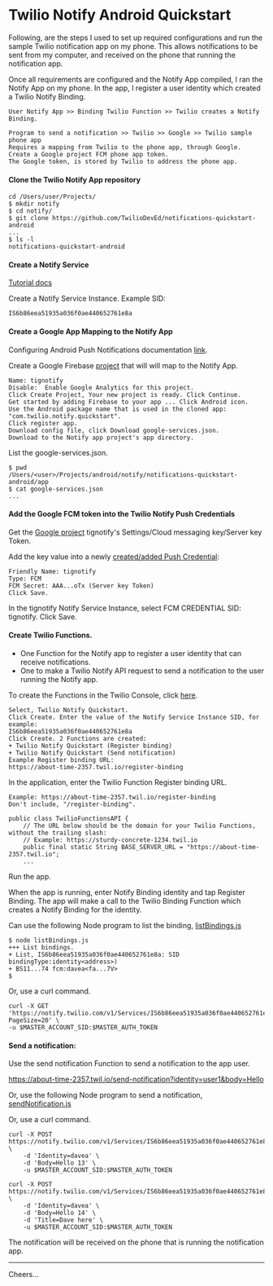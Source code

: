 # Twilio Notify Android Quickstart

Following, are the steps I used to set up required configurations and run the sample Twilio notification app on my phone.
This allows notifications to be sent from my computer, and received on the phone that running the notification app.

Once all requirements are configured and the Notify App compiled,
I ran the Notify App on my phone.
In the app, I register a user identity which created a Twilio Notify Binding.
````
User Notify App >> Binding Twilio Function >> Twilio creates a Notify Binding.

Program to send a notification >> Twilio >> Google >> Twilio sample phone app
Requires a mapping from Twilio to the phone app, through Google.
Create a Google project FCM phone app token.
The Google token, is stored by Twilio to address the phone app.
````
#### Clone the Twilio Notify App repository

````
cd /Users/user/Projects/
$ mkdir notify
$ cd notify/
$ git clone https://github.com/TwilioDevEd/notifications-quickstart-android
...
$ ls -l
notifications-quickstart-android
````

#### Create a Notify Service

[Tutorial docs](https://www.twilio.com/docs/notify/quickstart/android)

Create a Notify Service Instance. Example SID:
````
IS6b86eea51935a036f0ae440652761e8a
````

#### Create a Google App Mapping to the Notify App

Configuring Android Push Notifications
documentation [link](https://www.twilio.com/docs/notify/configure-android-push-notifications).

Create a Google Firebase [project](https://console.firebase.google.com/)
that will will map to the Notify App.
````
Name: tignotify
Disable:  Enable Google Analytics for this project.
Click Create Project, Your new project is ready. Click Continue.
Get started by adding Firebase to your app ... Click Android icon.
Use the Android package name that is used in the cloned app: "com.twilio.notify.quickstart".
Click register app.
Download config file, click Download google-services.json.
Download to the Notify app project's app directory.
````

List the google-services.json.
````
$ pwd
/Users/<user>/Projects/android/notify/notifications-quickstart-android/app
$ cat google-services.json
...
````

#### Add the Google FCM token into the Twilio Notify Push Credentials

Get the [Google project](https://console.firebase.google.com/)
tignotify's Settings/Cloud messaging key/Server key Token.

Add the key value into a newly [created/added Push Credential](https://www.twilio.com/console/notify/credentials/create):
````
Friendly Name: tignotify
Type: FCM
FCM Secret: AAA...oTx (Server key Token)
Click Save.
````
In the tignotify Notify Service Instance, select FCM CREDENTIAL SID: tignotify. Click Save.

#### Create Twilio Functions.

+ One Function for the Notify app to register a user identity that can receive notifications.
+ One to make a Twilio Notify API request to send a notification to the user running the Notify app.

To create the Functions in the Twilio Console, click [here](https://www.twilio.com/console/functions/manage).
````
Select, Twilio Notify Quickstart.
Click Create. Enter the value of the Notify Service Instance SID, for example:
IS6b86eea51935a036f0ae440652761e8a
Click Create. 2 Functions are created:
+ Twilio Notify Quickstart (Register binding)
+ Twilio Notify Quickstart (Send notification)
Example Register binding URL:
https://about-time-2357.twil.io/register-binding
````

In the application, enter the Twilio Function Register binding URL.
````
Example: https://about-time-2357.twil.io/register-binding
Don't include, "/register-binding".

public class TwilioFunctionsAPI {
    // The URL below should be the domain for your Twilio Functions, without the trailing slash:
    // Example: https://sturdy-concrete-1234.twil.io
    public final static String BASE_SERVER_URL = "https://about-time-2357.twil.io";
    ...
````

Run the app.

When the app is running, enter Notify Binding identity and tap Register Binding.
The app will make a call to the Twilio Binding Function which creates a Notify Binding for the identity.

Can use the following Node program to list the binding, [listBindings.js](listBindings.js)
````
$ node listBindings.js
+++ List bindings.
+ List, IS6b86eea51935a036f0ae440652761e8a: SID bindingType:identity<address>)
+ BS11...74 fcm:davea<fa...7V>
$
````
Or, use a curl command.
````
curl -X GET 'https://notify.twilio.com/v1/Services/IS6b86eea51935a036f0ae440652761e8a/Bindings?PageSize=20' \
-u $MASTER_ACCOUNT_SID:$MASTER_AUTH_TOKEN
````

#### Send a notification:

Use the send notification Function to send a notification to the app user.

https://about-time-2357.twil.io/send-notification?identity=user1&body=Hello

Or, use the following Node program to send a notification, [sendNotification.js](sendNotification.js)

Or, use a curl command.
````
curl -X POST https://notify.twilio.com/v1/Services/IS6b86eea51935a036f0ae440652761e8a/Notifications \
    -d 'Identity=davea' \
    -d 'Body=Hello 13' \
    -u $MASTER_ACCOUNT_SID:$MASTER_AUTH_TOKEN
````

````
curl -X POST https://notify.twilio.com/v1/Services/IS6b86eea51935a036f0ae440652761e8a/Notifications \
    -d 'Identity=davea' \
    -d 'Body=Hello 14' \
    -d 'Title=Dave here' \
    -u $MASTER_ACCOUNT_SID:$MASTER_AUTH_TOKEN
````

The notification will be received on the phone that is running the notification app.

--------------------------------------------------------------------------------

Cheers...

